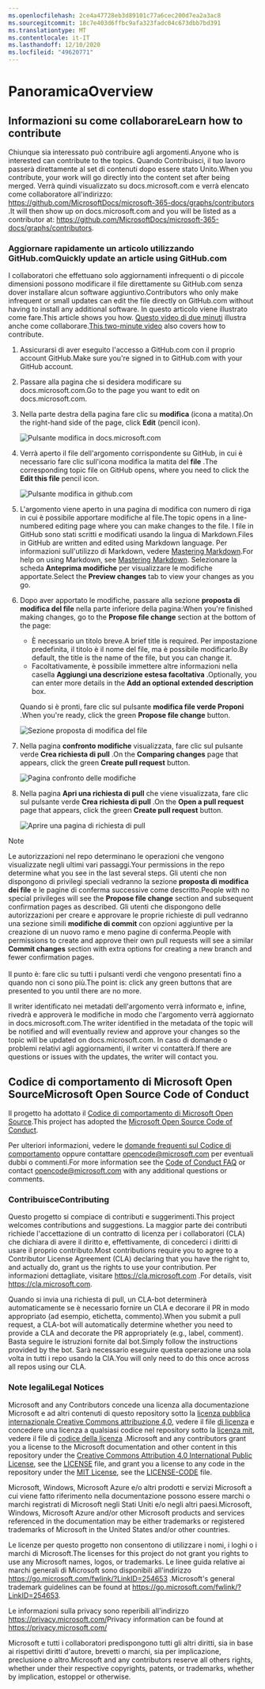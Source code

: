 ```yaml
---
ms.openlocfilehash: 2ce4a47728eb3d89101c77a6cec200d7ea2a3ac8
ms.sourcegitcommit: 18c7e403d6ffbc9afa323fadc04c673dbb7bd391
ms.translationtype: MT
ms.contentlocale: it-IT
ms.lasthandoff: 12/10/2020
ms.locfileid: "49620771"
---
```

# <a name="overview"></a><span data-ttu-id="fc527-101">Panoramica</span><span class="sxs-lookup"><span data-stu-id="fc527-101">Overview</span></span>

## <a name="learn-how-to-contribute"></a><span data-ttu-id="fc527-102">Informazioni su come collaborare</span><span class="sxs-lookup"><span data-stu-id="fc527-102">Learn how to contribute</span></span>

<span data-ttu-id="fc527-103">Chiunque sia interessato può contribuire agli argomenti.</span><span class="sxs-lookup"><span data-stu-id="fc527-103">Anyone who is interested can contribute to the topics.</span></span> <span data-ttu-id="fc527-104">Quando Contribuisci, il tuo lavoro passerà direttamente al set di contenuti dopo essere stato Unito.</span><span class="sxs-lookup"><span data-stu-id="fc527-104">When you contribute, your work will go directly into the content set after being merged.</span></span> <span data-ttu-id="fc527-105">Verrà quindi visualizzato su docs.microsoft.com e verrà elencato come collaboratore all'indirizzo: <https://github.com/MicrosoftDocs/microsoft-365-docs/graphs/contributors> .</span><span class="sxs-lookup"><span data-stu-id="fc527-105">It will then show up on docs.microsoft.com and you will be listed as a contributor at: <https://github.com/MicrosoftDocs/microsoft-365-docs/graphs/contributors>.</span></span>

### <a name="quickly-update-an-article-using-githubcom"></a><span data-ttu-id="fc527-106">Aggiornare rapidamente un articolo utilizzando GitHub.com</span><span class="sxs-lookup"><span data-stu-id="fc527-106">Quickly update an article using GitHub.com</span></span>

<span data-ttu-id="fc527-107">I collaboratori che effettuano solo aggiornamenti infrequenti o di piccole dimensioni possono modificare il file direttamente su GitHub.com senza dover installare alcun software aggiuntivo.</span><span class="sxs-lookup"><span data-stu-id="fc527-107">Contributors who only make infrequent or small updates can edit the file directly on GitHub.com without having to install any additional software.</span></span> <span data-ttu-id="fc527-108">In questo articolo viene illustrato come fare.</span><span class="sxs-lookup"><span data-stu-id="fc527-108">This article shows you how.</span></span> <span data-ttu-id="fc527-109">[Questo video di due minuti](https://www.microsoft.com/videoplayer/embed/RE1XQTG) illustra anche come collaborare.</span><span class="sxs-lookup"><span data-stu-id="fc527-109">[This two-minute video](https://www.microsoft.com/videoplayer/embed/RE1XQTG) also covers how to contribute.</span></span>

1. <span data-ttu-id="fc527-110">Assicurarsi di aver eseguito l'accesso a GitHub.com con il proprio account GitHub.</span><span class="sxs-lookup"><span data-stu-id="fc527-110">Make sure you're signed in to GitHub.com with your GitHub account.</span></span>
2. <span data-ttu-id="fc527-111">Passare alla pagina che si desidera modificare su docs.microsoft.com.</span><span class="sxs-lookup"><span data-stu-id="fc527-111">Go to the page you want to edit on docs.microsoft.com.</span></span>
3. <span data-ttu-id="fc527-112">Nella parte destra della pagina fare clic su **modifica** (icona a matita).</span><span class="sxs-lookup"><span data-stu-id="fc527-112">On the right-hand side of the page, click **Edit** (pencil icon).</span></span>

   ![Pulsante modifica in docs.microsoft.com](compliance/media/quick-update-edit.png)

4. <span data-ttu-id="fc527-114">Verrà aperto il file dell'argomento corrispondente su GitHub, in cui è necessario fare clic sull'icona modifica la matita del **file** .</span><span class="sxs-lookup"><span data-stu-id="fc527-114">The corresponding topic file on GitHub opens, where you need to click the **Edit this file** pencil icon.</span></span>

   ![Pulsante modifica in github.com](compliance/media/quick-update-github.png)

5. <span data-ttu-id="fc527-116">L'argomento viene aperto in una pagina di modifica con numero di riga in cui è possibile apportare modifiche al file.</span><span class="sxs-lookup"><span data-stu-id="fc527-116">The topic opens in a line-numbered editing page where you can make changes to the file.</span></span> <span data-ttu-id="fc527-117">I file in GitHub sono stati scritti e modificati usando la lingua di Markdown.</span><span class="sxs-lookup"><span data-stu-id="fc527-117">Files in GitHub are written and edited using Markdown language.</span></span> <span data-ttu-id="fc527-118">Per informazioni sull'utilizzo di Markdown, vedere [Mastering Markdown](https://guides.github.com/features/mastering-markdown/).</span><span class="sxs-lookup"><span data-stu-id="fc527-118">For help on using Markdown, see [Mastering Markdown](https://guides.github.com/features/mastering-markdown/).</span></span> <span data-ttu-id="fc527-119">Selezionare la scheda **Anteprima modifiche** per visualizzare le modifiche apportate.</span><span class="sxs-lookup"><span data-stu-id="fc527-119">Select the **Preview changes** tab to view your changes as you go.</span></span>

6. <span data-ttu-id="fc527-120">Dopo aver apportato le modifiche, passare alla sezione **proposta di modifica del file** nella parte inferiore della pagina:</span><span class="sxs-lookup"><span data-stu-id="fc527-120">When you're finished making changes, go to the **Propose file change** section at the bottom of the page:</span></span>

   - <span data-ttu-id="fc527-121">È necessario un titolo breve.</span><span class="sxs-lookup"><span data-stu-id="fc527-121">A brief title is required.</span></span> <span data-ttu-id="fc527-122">Per impostazione predefinita, il titolo è il nome del file, ma è possibile modificarlo.</span><span class="sxs-lookup"><span data-stu-id="fc527-122">By default, the title is the name of the file, but you can change it.</span></span>
   - <span data-ttu-id="fc527-123">Facoltativamente, è possibile immettere altre informazioni nella casella **Aggiungi una descrizione estesa facoltativa** .</span><span class="sxs-lookup"><span data-stu-id="fc527-123">Optionally, you can enter more details in the **Add an optional extended description** box.</span></span>

   <span data-ttu-id="fc527-124">Quando si è pronti, fare clic sul pulsante **modifica file verde Proponi** .</span><span class="sxs-lookup"><span data-stu-id="fc527-124">When you're ready, click the green **Propose file change** button.</span></span>

   ![Sezione proposta di modifica del file](compliance/media/propose-file-change.png)

7. <span data-ttu-id="fc527-126">Nella pagina **confronto modifiche** visualizzata, fare clic sul pulsante verde **Crea richiesta di pull** .</span><span class="sxs-lookup"><span data-stu-id="fc527-126">On the **Comparing changes** page that appears, click the green **Create pull request** button.</span></span>

   ![Pagina confronto delle modifiche](compliance/media/comparing-changes-page.png)

8. <span data-ttu-id="fc527-128">Nella pagina **Apri una richiesta di pull** che viene visualizzata, fare clic sul pulsante verde **Crea richiesta di pull** .</span><span class="sxs-lookup"><span data-stu-id="fc527-128">On the **Open a pull request** page that appears, click the green **Create pull request** button.</span></span>

   ![Aprire una pagina di richiesta di pull](compliance/media/open-a-pull-request-page.png)

> [!NOTE]
> <span data-ttu-id="fc527-130">Le autorizzazioni nel repo determinano le operazioni che vengono visualizzate negli ultimi vari passaggi.</span><span class="sxs-lookup"><span data-stu-id="fc527-130">Your permissions in the repo determine what you see in the last several steps.</span></span> <span data-ttu-id="fc527-131">Gli utenti che non dispongono di privilegi speciali vedranno la sezione **proposta di modifica dei file** e le pagine di conferma successive come descritto.</span><span class="sxs-lookup"><span data-stu-id="fc527-131">People with no special privileges will see the **Propose file change** section and subsequent confirmation pages as described.</span></span> <span data-ttu-id="fc527-132">Gli utenti che dispongono delle autorizzazioni per creare e approvare le proprie richieste di pull vedranno una sezione simili **modifiche di commit** con opzioni aggiuntive per la creazione di un nuovo ramo e meno pagine di conferma.</span><span class="sxs-lookup"><span data-stu-id="fc527-132">People with permissions to create and approve their own pull requests will see a similar **Commit changes** section with extra options for creating a new branch and fewer confirmation pages.</span></span><br/><br/><span data-ttu-id="fc527-133">Il punto è: fare clic su tutti i pulsanti verdi che vengono presentati fino a quando non ci sono più.</span><span class="sxs-lookup"><span data-stu-id="fc527-133">The point is: click any green buttons that are presented to you until there are no more.</span></span>

<span data-ttu-id="fc527-134">Il writer identificato nei metadati dell'argomento verrà informato e, infine, rivedrà e approverà le modifiche in modo che l'argomento verrà aggiornato in docs.microsoft.com.</span><span class="sxs-lookup"><span data-stu-id="fc527-134">The writer identified in the metadata of the topic will be notified and will eventually review and approve your changes so the topic will be updated on docs.microsoft.com.</span></span> <span data-ttu-id="fc527-135">In caso di domande o problemi relativi agli aggiornamenti, il writer vi contatterà.</span><span class="sxs-lookup"><span data-stu-id="fc527-135">If there are questions or issues with the updates, the writer will contact you.</span></span>

## <a name="microsoft-open-source-code-of-conduct"></a><span data-ttu-id="fc527-136">Codice di comportamento di Microsoft Open Source</span><span class="sxs-lookup"><span data-stu-id="fc527-136">Microsoft Open Source Code of Conduct</span></span>

<span data-ttu-id="fc527-137">Il progetto ha adottato il [Codice di comportamento di Microsoft Open Source](https://opensource.microsoft.com/codeofconduct/).</span><span class="sxs-lookup"><span data-stu-id="fc527-137">This project has adopted the [Microsoft Open Source Code of Conduct](https://opensource.microsoft.com/codeofconduct/).</span></span>

<span data-ttu-id="fc527-138">Per ulteriori informazioni, vedere le [domande frequenti sul Codice di comportamento](https://opensource.microsoft.com/codeofconduct/faq/) oppure contattare [opencode@microsoft.com](mailto:opencode@microsoft.com) per eventuali dubbi o commenti.</span><span class="sxs-lookup"><span data-stu-id="fc527-138">For more information see the [Code of Conduct FAQ](https://opensource.microsoft.com/codeofconduct/faq/) or contact [opencode@microsoft.com](mailto:opencode@microsoft.com) with any additional questions or comments.</span></span>

### <a name="contributing"></a><span data-ttu-id="fc527-139">Contribuisce</span><span class="sxs-lookup"><span data-stu-id="fc527-139">Contributing</span></span>

<span data-ttu-id="fc527-140">Questo progetto si compiace di contributi e suggerimenti.</span><span class="sxs-lookup"><span data-stu-id="fc527-140">This project welcomes contributions and suggestions.</span></span>  <span data-ttu-id="fc527-141">La maggior parte dei contributi richiede l'accettazione di un contratto di licenza per i collaboratori (CLA) che dichiara di avere il diritto e, effettivamente, di concederci i diritti di usare il proprio contributo.</span><span class="sxs-lookup"><span data-stu-id="fc527-141">Most contributions require you to agree to a Contributor License Agreement (CLA) declaring that you have the right to, and actually do, grant us the rights to use your contribution.</span></span> <span data-ttu-id="fc527-142">Per informazioni dettagliate, visitare <https://cla.microsoft.com> .</span><span class="sxs-lookup"><span data-stu-id="fc527-142">For details, visit <https://cla.microsoft.com>.</span></span>

<span data-ttu-id="fc527-143">Quando si invia una richiesta di pull, un CLA-bot determinerà automaticamente se è necessario fornire un CLA e decorare il PR in modo appropriato (ad esempio, etichetta, commento).</span><span class="sxs-lookup"><span data-stu-id="fc527-143">When you submit a pull request, a CLA-bot will automatically determine whether you need to provide a CLA and decorate the PR appropriately (e.g., label, comment).</span></span> <span data-ttu-id="fc527-144">Basta seguire le istruzioni fornite dal bot.</span><span class="sxs-lookup"><span data-stu-id="fc527-144">Simply follow the instructions provided by the bot.</span></span> <span data-ttu-id="fc527-145">Sarà necessario eseguire questa operazione una sola volta in tutti i repo usando la CIA.</span><span class="sxs-lookup"><span data-stu-id="fc527-145">You will only need to do this once across all repos using our CLA.</span></span>

### <a name="legal-notices"></a><span data-ttu-id="fc527-146">Note legali</span><span class="sxs-lookup"><span data-stu-id="fc527-146">Legal Notices</span></span>

<span data-ttu-id="fc527-147">Microsoft and any Contributors concede una licenza alla documentazione Microsoft e ad altri contenuti di questo repository sotto la [licenza pubblica internazionale Creative Commons attribuzione 4,0](https://creativecommons.org/licenses/by/4.0/legalcode), vedere il file [di licenza](LICENSE) e concedere una licenza a qualsiasi codice nel repository sotto la [licenza mit](https://opensource.org/licenses/MIT), vedere il file di [codice della licenza](LICENSE-CODE) .</span><span class="sxs-lookup"><span data-stu-id="fc527-147">Microsoft and any contributors grant you a license to the Microsoft documentation and other content in this repository under the [Creative Commons Attribution 4.0 International Public License](https://creativecommons.org/licenses/by/4.0/legalcode), see the [LICENSE](LICENSE) file, and grant you a license to any code in the repository under the [MIT License](https://opensource.org/licenses/MIT), see the [LICENSE-CODE](LICENSE-CODE) file.</span></span>

<span data-ttu-id="fc527-148">Microsoft, Windows, Microsoft Azure e/o altri prodotti e servizi Microsoft a cui viene fatto riferimento nella documentazione possono essere marchi o marchi registrati di Microsoft negli Stati Uniti e/o negli altri paesi.</span><span class="sxs-lookup"><span data-stu-id="fc527-148">Microsoft, Windows, Microsoft Azure and/or other Microsoft products and services referenced in the documentation may be either trademarks or registered trademarks of Microsoft in the United States and/or other countries.</span></span>

<span data-ttu-id="fc527-149">Le licenze per questo progetto non consentono di utilizzare i nomi, i loghi o i marchi di Microsoft.</span><span class="sxs-lookup"><span data-stu-id="fc527-149">The licenses for this project do not grant you rights to use any Microsoft names, logos, or trademarks.</span></span> <span data-ttu-id="fc527-150">Le linee guida relative ai marchi generali di Microsoft sono disponibili all'indirizzo <https://go.microsoft.com/fwlink/?LinkID=254653> .</span><span class="sxs-lookup"><span data-stu-id="fc527-150">Microsoft's general trademark guidelines can be found at <https://go.microsoft.com/fwlink/?LinkID=254653>.</span></span>

<span data-ttu-id="fc527-151">Le informazioni sulla privacy sono reperibili all'indirizzo <https://privacy.microsoft.com/></span><span class="sxs-lookup"><span data-stu-id="fc527-151">Privacy information can be found at <https://privacy.microsoft.com/></span></span>

<span data-ttu-id="fc527-152">Microsoft e tutti i collaboratori predispongono tutti gli altri diritti, sia in base ai rispettivi diritti d'autore, brevetti o marchi, sia per implicazione, preclusione o altro.</span><span class="sxs-lookup"><span data-stu-id="fc527-152">Microsoft and any contributors reserve all others rights, whether under their respective copyrights, patents, or trademarks, whether by implication, estoppel or otherwise.</span></span>
